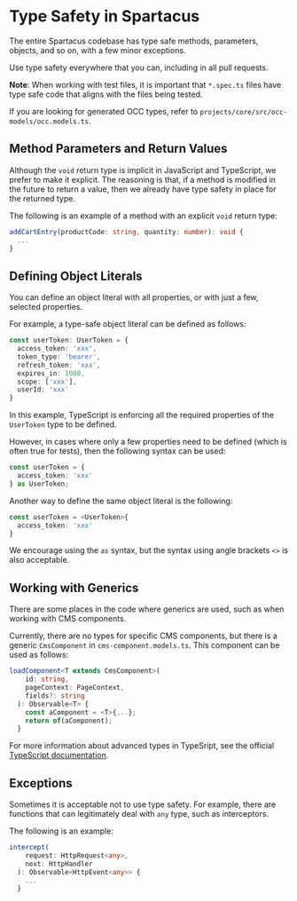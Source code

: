 # Type Safety in Spartacus

The entire Spartacus codebase has type safe methods, parameters, objects, and so on, with a few minor exceptions.

Use type safety everywhere that you can, including in all pull requests.

**Note**: When working with test files, it is important that `*.spec.ts` files have type safe code that aligns with the files being tested.

If you are looking for generated OCC types, refer to `projects/core/src/occ-models/occ.models.ts`.

## Method Parameters and Return Values

Although the `void` return type is implicit in JavaScript and TypeScript, we prefer to make it explicit. The reasoning is that, if a method is modified in the future to return a value, then we already have type safety in place for the returned type.

The following is an example of a method with an explicit `void` return type:

```Typescript
addCartEntry(productCode: string, quantity: number): void {
  ...
}
```

## Defining Object Literals

You can define an object literal with all properties, or with just a few, selected properties.

For example, a type-safe object literal can be defined as follows:

```Typescript
const userToken: UserToken = {
  access_token: 'xxx',
  token_type: 'bearer',
  refresh_token: 'xxx',
  expires_in: 1000,
  scope: ['xxx'],
  userId: 'xxx'
}
```

In this example, TypeScript is enforcing all the required properties of the `UserToken` type to be defined.

However, in cases where only a few properties need to be defined (which is often true for tests), then the following syntax can be used:

```Typescript
const userToken = {
  access_token: 'xxx'
} as UserToken;
```
Another way to define the same object literal is the following:

```Typescript
const userToken = <UserToken>{
  access_token: 'xxx'
}
```

We encourage using the `as` syntax, but the syntax using angle brackets `<>` is also acceptable.

## Working with Generics

There are some places in the code where generics are used, such as when working with CMS components.

Currently, there are no types for specific CMS components, but there is a generic `CmsComponent` in `cms-component.models.ts`. This component can be used as follows:

```Typescript
loadComponent<T extends CmsComponent>(
    id: string,
    pageContext: PageContext,
    fields?: string
  ): Observable<T> {
    const aComponent = <T>{...};
    return of(aComponent);
  }
```

For more information about advanced types in TypeSript, see the official [TypeScript documentation](https://www.typescriptlang.org/docs/handbook/advanced-types.html).

## Exceptions

Sometimes it is acceptable not to use type safety. For example, there are functions that can legitimately deal with `any` type, such as interceptors. 

The following is an example:

```Typescript
intercept(
    request: HttpRequest<any>,
    next: HttpHandler
  ): Observable<HttpEvent<any>> {
    ...
  }
```
